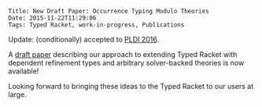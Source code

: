     Title: New Draft Paper: Occurrence Typing Modulo Theories
    Date: 2015-11-22T11:29:06
    Tags: Typed Racket, work-in-progress, Publications

Update: (conditionally) accepted to [PLDI 2016](http://conf.researchr.org/home/pldi-2016).

A [draft paper](http://arxiv.org/abs/1511.07033) describing our
approach to extending Typed Racket with dependent refinement types and
arbitrary solver-backed theories is now available!

Looking forward to bringing these ideas to the Typed Racket to our
users at large.
